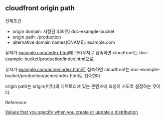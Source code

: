 ## cloudfront origin path

전제조건

- origin domain: 지정된 S3버킷 doc-example-bucket
- origin path: /production
- alternative domain names(CNAME): example.com

유저가 [example.com/index.html](http://example.com/index.html)에 브라우저로 접속하면 cloudfront는 doc-example-bucket/production/index.html으로,

유저가 [example.com/acme/index.html로](http://example.com/acme/index.html로) 접속하면 cloudfront는 doc-example-bucket/production/acme/index.html로 접속한다.

origin path는 origin(버킷)의 디렉토리에 있는 콘텐츠에 요청이 가도록 설정하는 것이다.

Reference

[Values that you specify when you create or update a distribution](https://docs.aws.amazon.com/AmazonCloudFront/latest/DeveloperGuide/distribution-web-values-specify.html?icmpid=docs_cf_help_panel#DownloadDistValuesOriginPath)
